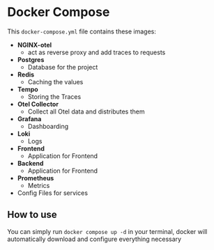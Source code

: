 # Docker Compose

This `docker-compose.yml` file contains these images:

- **NGINX-otel**
	- act as reverse proxy and add traces to requests
- **Postgres**
	- Database for the project
- **Redis**
	- Caching the values
- **Tempo**
	- Storing the Traces
- **Otel Collector**
	- Collect all Otel data and distributes them
- **Grafana**
	- Dashboarding
- **Loki**
	- Logs
- **Frontend**
	- Application for Frontend
- **Backend**
  - Application for Frontend
- **Prometheus**
	- Metrics
- Config Files for services

## How to use

You can simply run `docker compose up -d` in your terminal, docker will automatically download and configure everything necessary